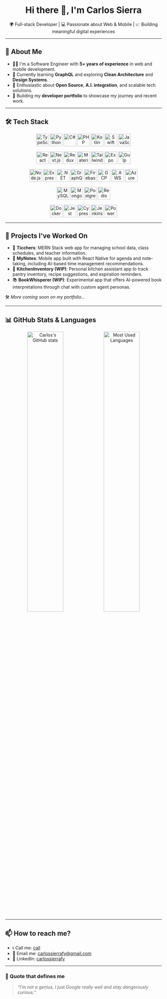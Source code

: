 <h1 align="center">Hi there 👋, I'm Carlos Sierra</h1>

<p align="center">
  🌍 Full-stack Developer | 💻 Passionate about Web & Mobile | 📈 Building meaningful digital experiences
</p>

---

## 🚀 About Me

- 👨‍💻 I'm a Software Engineer with **5+ years of experience** in web and mobile development.
- 🌱 Currently learning **GraphQL** and exploring **Clean Architecture** and **Design Systems**.
- 🧠 Enthusiastic about **Open Source**, **A.I. integration**, and scalable tech solutions.
- 🧩 Building my **developer portfolio** to showcase my journey and recent work.

---

## 🛠️ Tech Stack

<p align="center">
  <!-- Languages -->
  <a href="https://github.com/microsoft/TypeScript" target="_blank"><img src="https://carlossierrafy24.github.io/dev-utils/icons/languages/typescript.svg" height="40" alt="TypeScript"/></a>
  <a href="https://github.com/python/cpython" target="_blank"><img src="https://carlossierrafy24.github.io/dev-utils/icons/languages/python.svg" height="40" alt="Python"/></a>
  <a href="https://github.com/dotnet/csharplang" target="_blank"><img src="https://carlossierrafy24.github.io/dev-utils/icons/languages/csharp.svg" height="40" alt="C#"/></a>
  <a href="https://github.com/php/php-src" target="_blank"><img src="https://carlossierrafy24.github.io/dev-utils/icons/languages/php.svg" height="40" alt="PHP"/></a>
  <a href="https://github.com/JetBrains/kotlin" target="_blank"><img src="https://carlossierrafy24.github.io/dev-utils/icons/languages/kotlin.svg" height="40" alt="Kotlin"/></a>
  <a href="https://github.com/apple/swift" target="_blank"><img src="https://carlossierrafy24.github.io/dev-utils/icons/languages/swift.svg" height="40" alt="Swift"/></a>
  <a href="https://github.com/tc39" target="_blank"><img src="https://carlossierrafy24.github.io/dev-utils/icons/languages/javascript.svg" height="40" alt="JavaScript"/></a>
</p>

<p align="center">
  <!-- Frontend -->
  <a href="https://github.com/facebook/react" target="_blank"><img src="https://carlossierrafy24.github.io/dev-utils/icons/frontend/react.svg" height="40" alt="React"/></a>
  <a href="https://github.com/vercel/next.js" target="_blank"><img src="https://carlossierrafy24.github.io/dev-utils/icons/frontend/nextjs.svg" height="40" alt="Next.js"/></a>
  <a href="https://github.com/reduxjs/redux" target="_blank"><img src="https://carlossierrafy24.github.io/dev-utils/icons/frontend/redux.svg" height="40" alt="Redux"/></a>
  <a href="https://github.com/mui/material-ui" target="_blank"><img src="https://carlossierrafy24.github.io/dev-utils/icons/frontend/materialui.svg" height="40" alt="MaterialUI"/></a>
  <a href="https://github.com/tailwindlabs/tailwindcss" target="_blank"><img src="https://carlossierrafy24.github.io/dev-utils/icons/frontend/tailwind.svg" height="40" alt="TailwindCSS"/></a>
  <a href="https://github.com/expo/expo" target="_blank"><img src="https://carlossierrafy24.github.io/dev-utils/icons/frontend/expo.svg" height="40" alt="Expo"/></a>
  <a href="https://github.com/gulpjs/gulp" target="_blank"><img src="https://carlossierrafy24.github.io/dev-utils/icons/frontend/gulp.svg" height="40" alt="Gulp"/></a>
</p>

<p align="center">
  <!-- Backend & Cloud -->
  <a href="https://github.com/nodejs/node" target="_blank"><img src="https://carlossierrafy24.github.io/dev-utils/icons/backend/nodejs.svg" height="40" alt="Node.js"/></a>
  <a href="https://github.com/expressjs/express" target="_blank"><img src="https://carlossierrafy24.github.io/dev-utils/icons/backend/express.svg" height="40" alt="Express"/></a>
  <a href="https://github.com/dotnet/runtime" target="_blank"><img src="https://carlossierrafy24.github.io/dev-utils/icons/backend/dotnet.svg" height="40" alt=".NET"/></a>
  <a href="https://github.com/graphql/graphql-js" target="_blank"><img src="https://carlossierrafy24.github.io/dev-utils/icons/backend/graphql.svg" height="40" alt="GraphQL"/></a>
  <a href="https://github.com/firebase/firebase-js-sdk" target="_blank"><img src="https://carlossierrafy24.github.io/dev-utils/icons/cloud/firebase.svg" height="40" alt="Firebase"/></a>
  <a href="https://github.com/googleapis/google-cloud-go" target="_blank"><img src="https://carlossierrafy24.github.io/dev-utils/icons/cloud/gcp.svg" height="40" alt="GCP"/></a>
  <a href="https://github.com/aws/aws-sdk-js" target="_blank"><img src="https://carlossierrafy24.github.io/dev-utils/icons/cloud/aws.svg" height="40" alt="AWS"/></a>
  <a href="https://github.com/Azure/azure-sdk-for-js" target="_blank"><img src="https://carlossierrafy24.github.io/dev-utils/icons/cloud/azure.svg" height="40" alt="Azure"/></a>
</p>

<p align="center">
  <!-- Databases -->
  <a href="https://github.com/mysql/mysql-server" target="_blank"><img src="https://carlossierrafy24.github.io/dev-utils/icons/databases/mysql.svg" height="40" alt="MySQL"/></a>
  <a href="https://github.com/mongodb/mongo" target="_blank"><img src="https://carlossierrafy24.github.io/dev-utils/icons/databases/mongodb.svg" height="40" alt="MongoDB"/></a>
  <a href="https://github.com/postgres/postgres" target="_blank"><img src="https://carlossierrafy24.github.io/dev-utils/icons/databases/postgresql.svg" height="40" alt="PostgreSQL"/></a>
  <a href="https://github.com/redis/redis" target="_blank"><img src="https://carlossierrafy24.github.io/dev-utils/icons/databases/redis.svg" height="40" alt="Redis"/></a>
</p>

<p align="center">
  <!-- Tools & Testing -->
  <a href="https://github.com/docker" target="_blank"><img src="https://carlossierrafy24.github.io/dev-utils/icons/tools/docker.svg" height="40" alt="Docker"/></a>
  <a href="https://github.com/jestjs/jest" target="_blank"><img src="https://carlossierrafy24.github.io/dev-utils/icons/tools/jest.svg" height="40" alt="Jest"/></a>
  <a href="https://github.com/cypress-io/cypress" target="_blank"><img src="https://carlossierrafy24.github.io/dev-utils/icons/tools/cypress.svg" height="40" alt="Cypress"/></a>
  <a href="https://github.com/jenkinsci/jenkins" target="_blank"><img src="https://carlossierrafy24.github.io/dev-utils/icons/tools/jenkins.svg" height="40" alt="Jenkins"/></a>
  <a href="https://github.com/microsoft/PowerBI-Visuals" target="_blank"><img src="https://carlossierrafy24.github.io/dev-utils/icons/tools/powerbi.svg" height="40" alt="Power BI"/></a>
</p>

---

## 💼 Projects I've Worked On

- 🏫 **Ticchers**: MERN Stack web app for managing school data, class schedules, and teacher information.
- 📝 **MyNotes**: Mobile app built with React Native for agenda and note-taking, including AI-based time management recommendations.
- 🍳 **KitchenInventory (WIP)**: Personal kitchen assistant app to track pantry inventory, recipe suggestions, and expiration reminders.
- 📚 **BookWhisperer (WIP)**: Experimental app that offers AI-powered book interpretations through chat with custom agent personas.

🛠️ _More coming soon on my portfolio..._

---

## 📊 GitHub Stats & Languages

<p align="center">
  <img 
    src="https://github-readme-stats.vercel.app/api?username=carlossierrafy24&show_icons=true&theme=tokyonight" 
    alt="Carlos's GitHub stats"
    width="48%"
  />
  <img 
    src="https://github-readme-stats.vercel.app/api/top-langs/?username=carlossierrafy24&layout=compact&langs_count=8&theme=tokyonight" 
    alt="Most Used Languages"
    width="48%"
  />
</p>


---

## 📫 How to reach me?

- 📞 Call me: <a href="call:573058238019" >call</a>  
- 📧 Email me: carlossierrafy@gmail.com  
- 💼 LinkedIn: [carlossierrafy](https://www.linkedin.com/in/carlossierrafy)

---
### 🧠 Quote that defines me

> _“I’m not a genius, I just Google really well and stay dangerously curious.”_
